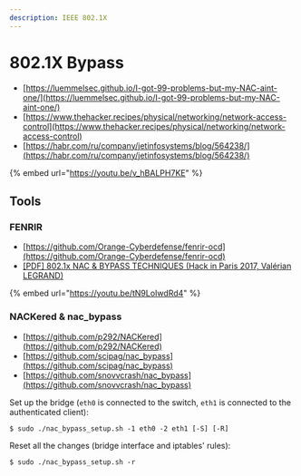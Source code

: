 ```yaml
---
description: IEEE 802.1X
---
```


# 802.1X Bypass

- [https://luemmelsec.github.io/I-got-99-problems-but-my-NAC-aint-one/](https://luemmelsec.github.io/I-got-99-problems-but-my-NAC-aint-one/)
- [https://www.thehacker.recipes/physical/networking/network-access-control](https://www.thehacker.recipes/physical/networking/network-access-control)
- [https://habr.com/ru/company/jetinfosystems/blog/564238/](https://habr.com/ru/company/jetinfosystems/blog/564238/)

{% embed url="https://youtu.be/v_hBALPH7KE" %}




## Tools



### FENRIR

- [https://github.com/Orange-Cyberdefense/fenrir-ocd](https://github.com/Orange-Cyberdefense/fenrir-ocd)
- [[PDF] 802.1x NAC & BYPASS TECHNIQUES (Hack in Paris 2017, Valérian LEGRAND)](https://hackinparis.com/data/slides/2017/2017_Legrand_Valerian_802.1x_Network_Access_Control_and_Bypass_Techniques.pdf)

{% embed url="https://youtu.be/tN9LoIwdRd4" %}



### NACKered & nac_bypass

- [https://github.com/p292/NACKered](https://github.com/p292/NACKered)
- [https://github.com/scipag/nac_bypass](https://github.com/scipag/nac_bypass)
- [https://github.com/snovvcrash/nac_bypass](https://github.com/snovvcrash/nac_bypass)

Set up the bridge (`eth0` is connected to the switch, `eth1` is connected to the authenticated client):

```
$ sudo ./nac_bypass_setup.sh -1 eth0 -2 eth1 [-S] [-R]
```

Reset all the changes (bridge interface and iptables' rules):

```
$ sudo ./nac_bypass_setup.sh -r
```

